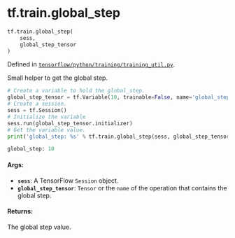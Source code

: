 <div itemscope itemtype="http://developers.google.com/ReferenceObject">
<meta itemprop="name" content="tf.train.global_step" />
<meta itemprop="path" content="Stable" />
</div>

# tf.train.global_step

``` python
tf.train.global_step(
    sess,
    global_step_tensor
)
```



Defined in [`tensorflow/python/training/training_util.py`](https://www.tensorflow.org/code/tensorflow/python/training/training_util.py).

Small helper to get the global step.

```python
# Create a variable to hold the global_step.
global_step_tensor = tf.Variable(10, trainable=False, name='global_step')
# Create a session.
sess = tf.Session()
# Initialize the variable
sess.run(global_step_tensor.initializer)
# Get the variable value.
print('global_step: %s' % tf.train.global_step(sess, global_step_tensor))

global_step: 10
```

#### Args:

* <b>`sess`</b>: A TensorFlow `Session` object.
* <b>`global_step_tensor`</b>:  `Tensor` or the `name` of the operation that contains
    the global step.


#### Returns:

The global step value.